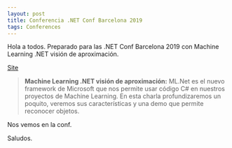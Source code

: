 ```yaml
---
layout: post
title: Conferencia .NET Conf Barcelona 2019
tags: Conferences
---
```


Hola a todos. Preparado para las .NET Conf Barcelona 2019 con Machine Learning .NET visión de aproximación.

[Site](https://netconfbcn.azurewebsites.net/)

>**Machine Learning .NET visión de aproximación:**
ML.Net es el nuevo framework de Microsoft que nos permite usar código C# en nuestros proyectos de Machine Learning. En esta charla profundizaremos un poquito, veremos sus características y una demo que permite reconocer objetos.

Nos vemos en la conf.

Saludos.
